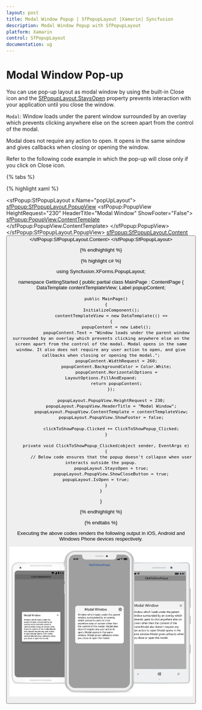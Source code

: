 ```yaml
---
layout: post
title: Modal Window Popup | SfPopupLayout |Xamarin| Syncfusion
description: Modal Window Popup with SfPopupLayout
platform: Xamarin
control: SfPopupLayout
documentation: ug
--- 
```


# Modal Window Pop-up

You can use pop-up layout as modal window by using the built-in Close icon and the [SfPopupLayout.StaysOpen](https://help.syncfusion.com/cr/cref_files/xamarin/Syncfusion.SfPopupLayout.XForms~Syncfusion.XForms.PopupLayout.SfPopupLayout~StaysOpenProperty.html) property prevents interaction with your application until you close the window.

`Modal`: Window loads under the parent window surrounded by an overlay which prevents clicking anywhere else on the screen apart from the control of the modal.

Modal does not require any action to open. It opens in the same window and gives callbacks when closing or opening the window.

Refer to the following code example in which the pop-up will close only if you click on Close icon.

{% tabs %}

{% highlight xaml %}

<?xml version="1.0" encoding="utf-8" ?>
<ContentPage xmlns="http://xamarin.com/schemas/2014/forms"
             xmlns:x="http://schemas.microsoft.com/winfx/2009/xaml"
             xmlns:local="clr-namespace:GettingStarted"
             x:Class="GettingStarted.MainPage" 
             Padding="0,40,0,0"
             xmlns:sfPopup="clr-namespace:Syncfusion.XForms.PopupLayout;assembly=Syncfusion.SfPopupLayout.XForms">
 <sfPopup:SfPopupLayout x:Name="popUpLayout">
    <sfPopup:SfPopupLayout.PopupView>
        <sfPopup:PopupView HeightRequest="230"
                           HeaderTitle="Modal Window"
                           ShowFooter="False">
            <sfPopup:PopupView.ContentTemplate>
                <DataTemplate>
                    <Label Text="Window loads under the parent window surrounded by an 
                           overlay which prevents clicking anywhere else on the screen 
                           apart from the control of the modal. Modal opens in the same 
                           window. It also does not require any user action to open, and 
                           give callbacks when closing or opening the modal."
                           WidthRequest="260"
                           BackgroundColor="White"
                           HorizontalOptions="FillAndExpand"
                           />
                </DataTemplate>
            </sfPopup:PopupView.ContentTemplate>
        </sfPopup:PopupView>
    </sfPopup:SfPopupLayout.PopupView>
    <sfPopup:SfPopupLayout.Content>
        <StackLayout x:Name="mainLayout">
            <Button x:Name="clickToShowPopup" Text="ClickToShowPopup" VerticalOptions="Start" HorizontalOptions="FillAndExpand" />
        </StackLayout>
    </sfPopup:SfPopupLayout.Content>
  </sfPopup:SfPopupLayout>
</ContentPage>

{% endhighlight %}

{% highlight c# %}

using Syncfusion.XForms.PopupLayout;

namespace GettingStarted
{
    public partial class MainPage : ContentPage
    {
        DataTemplate contentTemplateView;
        Label popupContent;

        public MainPage()
        {
            InitializeComponent();
            contentTemplateView = new DataTemplate(() =>
            {
                popupContent = new Label();
                popupContent.Text = "Window loads under the parent window surrounded by an overlay which prevents clicking anywhere else on the screen apart from the control of the modal. Modal opens in the same window. It also does not require any user action to open, and give callbacks when closing or opening the modal.";
                popupContent.WidthRequest = 260;
                popupContent.BackgroundColor = Color.White;
                popupContent.HorizontalOptions = LayoutOptions.FillAndExpand;
                return popupContent;
            });

            popupLayout.PopupView.HeightRequest = 230;
            popupLayout.PopupView.HeaderTitle = "Modal Window";
            popupLayout.PopupView.ContentTemplate = contentTemplateView;
            popupLayout.PopupView.ShowFooter = false;

            clickToShowPopup.Clicked += ClickToShowPopup_Clicked;
        }

        private void ClickToShowPopup_Clicked(object sender, EventArgs e)
        {
            // Below code ensures that the popup doesn't collapse when user interacts outside the popup.
            popupLayout.StaysOpen = true;
            popupLayout.PopupView.ShowCloseButton = true;
            popupLayout.IsOpen = true;            
        }
    }
}

{% endhighlight %}

{% endtabs %}

Executing the above codes renders the following output in iOS, Android and Windows Phone devices respectively.

![](GettingStarted_images/ModelWindow.png)